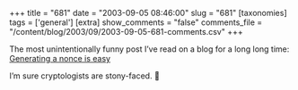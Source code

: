+++
title = "681"
date = "2003-09-05 08:46:00"
slug = "681"
[taxonomies]
tags = ['general']
[extra]
show_comments = "false"
comments_file = "/content/blog/2003/09/2003-09-05-681-comments.csv"
+++

The most unintentionally funny post I’ve read on a blog for a long long time: [Generating a nonce is easy](http://www.intertwingly.net/blog/1585.html)

I’m sure cryptologists are stony-faced. 🙂
